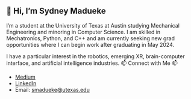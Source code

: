 ## 👋 Hi, I’m Sydney Madueke

I’m a student at the University of Texas at Austin studying Mechanical Engineering and minoring in Computer Science.
I am skilled in Mechatronics, Python, and C++ and am currently seeking new grad opportunities where I can begin work after graduating in May 2024.

I have a particular interest in the robotics, emerging XR, brain-computer interface, and artificial intelligence industries.
📫 Connect with Me 📫
- [Medium](https://medium.com/@vultiverse)
- [LinkedIn](https://www.linkedin.com/in/chukwuka-madueke-7887a5153/)
- Email: smadueke@utexas.edu

<!---
smadueke/smadueke is a ✨ special ✨ repository because its `README.md` (this file) appears on your GitHub profile.
You can click the Preview link to take a look at your changes.
--->
